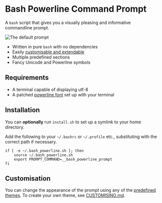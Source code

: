 # Bash Powerline Command Prompt

A `bash` script that gives you a visually pleasing and informative commandline prompt.

![The default prompt](https://raw.githubusercontent.com/MisanthropicBit/bash_powerline/master/screenshots/default_prompt.png)

* Written in pure `bash` with no dependencies
* Easily [customisable and extendable](https://raw.githubusercontent.com/MisanthropicBit/bash_powerline/master/CUSTOMISING.md)
* Multiple predefined sections
* Fancy Unicode and Powerline symbols

## Requirements

<!--* At least `bash` v?.-->

* A terminal capable of displaying utf-8
* A patched [powerline font](https://github.com/powerline/fonts) set up with your terminal

## Installation

You can **optionally** run `install.sh` to set up a symlink to your home directory.

Add the following to your `~/.bashrc` or `~/.profile` etc., substituting with the correct
path if necessary.

```
if [ -e ~/.bash_powerline.sh ]; then
    source ~/.bash_powerline.sh
    export PROMPT_COMMAND=__bash_powerline_prompt
fi
```

## Customisation

You can change the appearance of the prompt using any of the [predefined
themes](https://raw.githubusercontent.com/MisanthropicBit/bash_powerline/master/themes.md). To
create your own theme, see
[CUSTOMISING.md](https://raw.githubusercontent.com/MisanthropicBit/bash_powerline/master/CUSTOMISING.md).
